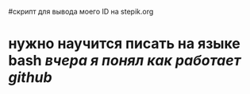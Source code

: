 #скрипт для вывода моего ID на stepik.org <h1>
**нужно научится писать на языке bash**
*вчера я понял как работает github*

